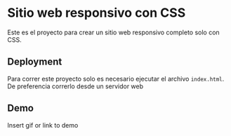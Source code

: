 
# Sitio web responsivo con CSS

Este es el proyecto para crear un sitio web responsivo completo solo con CSS.



  
## Deployment

Para correr este proyecto solo es necesario ejecutar el archivo `index.html`. De preferencia correrlo desde un servidor web

  
## Demo

Insert gif or link to demo

  
